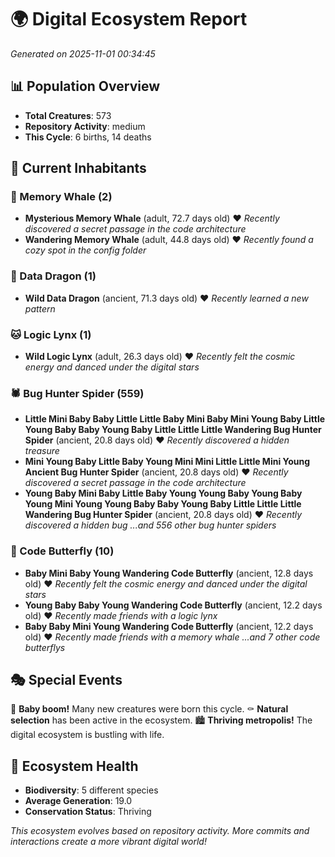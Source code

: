# 🌍 Digital Ecosystem Report
*Generated on 2025-11-01 00:34:45*

## 📊 Population Overview
- **Total Creatures**: 573
- **Repository Activity**: medium
- **This Cycle**: 6 births, 14 deaths

## 👥 Current Inhabitants

### 🐋 Memory Whale (2)
- **Mysterious Memory Whale** (adult, 72.7 days old) ❤️
  *Recently discovered a secret passage in the code architecture*
- **Wandering Memory Whale** (adult, 44.8 days old) ❤️
  *Recently found a cozy spot in the config folder*

### 🐉 Data Dragon (1)
- **Wild Data Dragon** (ancient, 71.3 days old) ❤️
  *Recently learned a new pattern*

### 🐱 Logic Lynx (1)
- **Wild Logic Lynx** (adult, 26.3 days old) ❤️
  *Recently felt the cosmic energy and danced under the digital stars*

### 🕷️ Bug Hunter Spider (559)
- **Little Mini Baby Baby Little Little Baby Mini Baby Mini Young Baby Little Young Baby Baby Young Baby Little Little Little Wandering Bug Hunter Spider** (ancient, 20.8 days old) ❤️
  *Recently discovered a hidden treasure*
- **Mini Young Baby Little Baby Young Mini Mini Little Little Mini Young Ancient Bug Hunter Spider** (ancient, 20.8 days old) ❤️
  *Recently discovered a secret passage in the code architecture*
- **Young Baby Mini Baby Little Baby Young Young Baby Young Baby Young Mini Young Young Baby Baby Young Baby Little Little Little Wandering Bug Hunter Spider** (ancient, 20.8 days old) ❤️
  *Recently discovered a hidden bug*
  *...and 556 other bug hunter spiders*

### 🦋 Code Butterfly (10)
- **Baby Mini Baby Young Wandering Code Butterfly** (ancient, 12.8 days old) ❤️
  *Recently felt the cosmic energy and danced under the digital stars*
- **Young Baby Baby Young Wandering Code Butterfly** (ancient, 12.2 days old) ❤️
  *Recently made friends with a logic lynx*
- **Baby Baby Mini Young Wandering Code Butterfly** (ancient, 12.2 days old) ❤️
  *Recently made friends with a memory whale*
  *...and 7 other code butterflys*

## 🎭 Special Events

🎉 **Baby boom!** Many new creatures were born this cycle.
⚰️ **Natural selection** has been active in the ecosystem.
🏙️ **Thriving metropolis!** The digital ecosystem is bustling with life.

## 🔬 Ecosystem Health
- **Biodiversity**: 5 different species
- **Average Generation**: 19.0
- **Conservation Status**: Thriving

*This ecosystem evolves based on repository activity. More commits and interactions create a more vibrant digital world!*